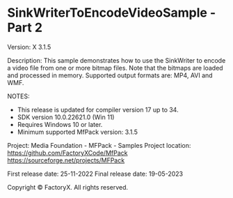# SinkWriterToEncodeVideoSample - Part 2

Version: X 3.1.5

Description:
  This sample demonstrates how to use the SinkWriter to encode a video file from
  one or more bitmap files.
  Note that the bitmaps are loaded and processed in memory. 
  Supported output formats are: MP4, AVI and WMF.

NOTES:
 - This release is updated for compiler version 17 up to 34.
 - SDK version 10.0.22621.0 (Win 11)
 - Requires Windows 10 or later.
 - Minimum supported MfPack version: 3.1.5

Project: Media Foundation - MFPack - Samples
Project location: https://github.com/FactoryXCode/MfPack
                  https://sourceforge.net/projects/MFPack

First release date: 25-11-2022
Final release date: 19-05-2023

Copyright © FactoryX. All rights reserved.




